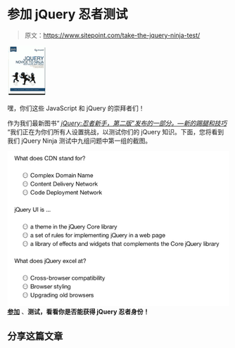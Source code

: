 # 参加 jQuery 忍者测试

> 原文：<https://www.sitepoint.com/take-the-jquery-ninja-test/>

![jQuery: Novice to Ninja, 2nd Edition - New Kicks and Tricks](img/1a32d201e77e998414a67866215ba187.png)

嘿，你们这些 JavaScript 和 jQuery 的崇拜者们！

作为我们最新图书“ *[jQuery:忍者新手，第二版”发布的一部分。—新的踢腿和技巧](https://www.sitepoint.com/blog/)* “我们正在为你们所有人设置挑战，以测试你们的 jQuery 知识。下面，您将看到我们 jQuery Ninja 测试中九组问题中第一组的截图。

[![Take the Quiz](img/07e6f58a3cde9640c3013f0b05f9dc7b.png) ](https://www.sitepoint.com/simple-javascript-quiz/) **[参加](https://www.sitepoint.com/simple-javascript-quiz/)** 、**测试，看看你是否能获得 jQuery 忍者身份！**

## 分享这篇文章